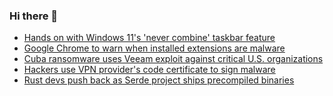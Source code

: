 ### Hi there 👋

<!--START_SECTION:feed-->
* [Hands on with Windows 11's 'never combine' taskbar feature](https://www.bleepingcomputer.com/news/microsoft/hands-on-with-windows-11s-never-combine-taskbar-feature/)
* [Google Chrome to warn when installed extensions are malware](https://www.bleepingcomputer.com/news/google/google-chrome-to-warn-when-installed-extensions-are-malware/)
* [Cuba ransomware uses Veeam exploit against critical U.S. organizations](https://www.bleepingcomputer.com/news/security/cuba-ransomware-uses-veeam-exploit-against-critical-us-organizations/)
* [Hackers use VPN provider's code certificate to sign malware](https://www.bleepingcomputer.com/news/security/hackers-use-vpn-providers-code-certificate-to-sign-malware/)
* [Rust devs push back as Serde project ships precompiled binaries](https://www.bleepingcomputer.com/news/security/rust-devs-push-back-as-serde-project-ships-precompiled-binaries/)
<!--END_SECTION:feed-->

<!--
**frankenk/frankenk** is a ✨ _special_ ✨ repository because its `README.md` (this file) appears on your GitHub profile.

Here are some ideas to get you started:

- 🔭 I’m currently working on ...
- 🌱 I’m currently learning ...
- 👯 I’m looking to collaborate on ...
- 🤔 I’m looking for help with ...
- 💬 Ask me about ...
- 📫 How to reach me: ...
- 😄 Pronouns: ...
- ⚡ Fun fact: ...
-->



